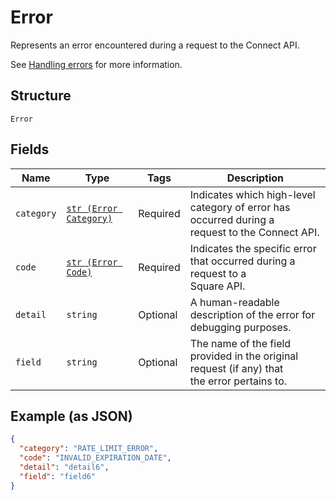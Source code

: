 
# Error

Represents an error encountered during a request to the Connect API.

See [Handling errors](../../https://developer.squareup.com/docs/build-basics/handling-errors) for more information.

## Structure

`Error`

## Fields

| Name | Type | Tags | Description |
|  --- | --- | --- | --- |
| `category` | [`str (Error Category)`](../../doc/models/error-category.md) | Required | Indicates which high-level category of error has occurred during a<br>request to the Connect API. |
| `code` | [`str (Error Code)`](../../doc/models/error-code.md) | Required | Indicates the specific error that occurred during a request to a<br>Square API. |
| `detail` | `string` | Optional | A human-readable description of the error for debugging purposes. |
| `field` | `string` | Optional | The name of the field provided in the original request (if any) that<br>the error pertains to. |

## Example (as JSON)

```json
{
  "category": "RATE_LIMIT_ERROR",
  "code": "INVALID_EXPIRATION_DATE",
  "detail": "detail6",
  "field": "field6"
}
```

